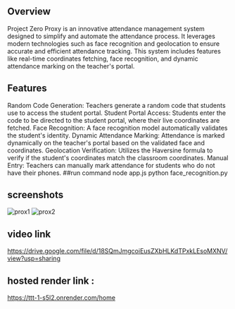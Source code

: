 ## Overview
Project Zero Proxy is an innovative attendance management system designed to simplify and automate the attendance process. It leverages modern technologies such as face recognition and geolocation to ensure accurate and efficient attendance tracking. This system includes features like real-time coordinates fetching, face recognition, and dynamic attendance marking on the teacher's portal.

## Features
Random Code Generation: Teachers generate a random code that students use to access the student portal.
Student Portal Access: Students enter the code to be directed to the student portal, where their live coordinates are fetched.
Face Recognition: A face recognition model automatically validates the student's identity.
Dynamic Attendance Marking: Attendance is marked dynamically on the teacher's portal based on the validated face and coordinates.
Geolocation Verification: Utilizes the Haversine formula to verify if the student's coordinates match the classroom coordinates.
Manual Entry: Teachers can manually mark attendance for students who do not have their phones.
##run command
node app.js 
python face_recognition.py
## screenshots
![prox1](https://github.com/tarun-pratap/zero-proxy-minor/assets/114357685/27d00070-d20c-4df8-8c7a-e2584b6d232b)
![prox2](https://github.com/tarun-pratap/zero-proxy-minor/assets/114357685/4d5010f8-c8a2-46e3-b659-fbce69b5fab3)
## video link
https://drive.google.com/file/d/18SQmJmgcoiEusZXbHLKdTPxkLEsoMXNV/view?usp=sharing
## hosted render link :
https://ttt-1-s5l2.onrender.com/home
